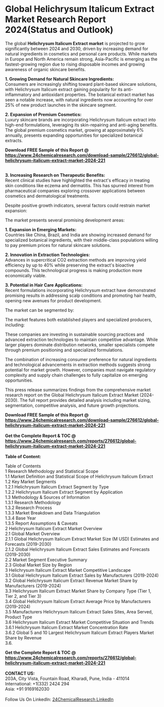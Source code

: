 <h1>Global Helichrysum Italicum Extract Market Research Report 2024(Status and Outlook)</h1><p>The global <strong>Helichrysum Italicum Extract market</strong> is projected to grow significantly between 2024 and 2030, driven by increasing demand for natural ingredients in cosmetics and personal care products. While markets in Europe and North America remain strong, Asia-Pacific is emerging as the fastest-growing region due to rising disposable incomes and growing awareness of organic skincare benefits.</p><p><strong>1. Growing Demand for Natural Skincare Ingredients:</strong><br>
Consumers are increasingly shifting toward plant-based skincare solutions, with Helichrysum Italicum extract gaining popularity for its anti-inflammatory and antioxidant properties. The botanical extract market has seen a notable increase, with natural ingredients now accounting for over 25% of new product launches in the skincare segment.</p><p><strong>2. Expansion of Premium Cosmetics:</strong><br>
Luxury skincare brands are incorporating Helichrysum Italicum extract into high-end formulations, leveraging its skin-repairing and anti-aging benefits. The global premium cosmetics market, growing at approximately 6% annually, presents expanding opportunities for specialized botanical extracts.</p><div><b>Download FREE Sample of this Report @ 
            <a href="https://www.24chemicalresearch.com/download-sample/276612/global-helichrysum-italicum-extract-market-2024-221">
            https://www.24chemicalresearch.com/download-sample/276612/global-helichrysum-italicum-extract-market-2024-221</a></b></div><br><p><strong>3. Increasing Research on Therapeutic Benefits:</strong><br>
Recent clinical studies have highlighted the extract's efficacy in treating skin conditions like eczema and dermatitis. This has spurred interest from pharmaceutical companies exploring crossover applications between cosmetics and dermatological treatments.</p><p>Despite positive growth indicators, several factors could restrain market expansion:</p><p>The market presents several promising development areas:</p><p><strong>1. Expansion in Emerging Markets:</strong><br>
Countries like China, Brazil, and India are showing increased demand for specialized botanical ingredients, with their middle-class populations willing to pay premium prices for natural skincare solutions.</p><p><strong>2. Innovation in Extraction Technologies:</strong><br>
Advances in supercritical CO2 extraction methods are improving yield efficiency by up to 40% while preserving the extract's bioactive compounds. This technological progress is making production more economically viable.</p><p><strong>3. Potential in Hair Care Applications:</strong><br>
Recent formulations incorporating Helichrysum extract have demonstrated promising results in addressing scalp conditions and promoting hair health, opening new avenues for product development.</p><p>The market can be segmented by:</p><p>The market features both established players and specialized producers, including:</p><p>These companies are investing in sustainable sourcing practices and advanced extraction technologies to maintain competitive advantage. While larger players dominate distribution networks, smaller specialists compete through premium positioning and specialized formulations.</p><p>The combination of increasing consumer preference for natural ingredients and technological advancements in extraction methods suggests strong potential for market growth. However, companies must navigate regulatory complexity and supply chain challenges to fully capitalize on emerging opportunities.</p><p>This press release summarizes findings from the comprehensive market research report on the Global Helichrysum Italicum Extract Market (2024-2030). The full report provides detailed analysis including market sizing, segmentation, competitive analysis, and future growth projections.</p><div><b>Download FREE Sample of this Report @ 
            <a href="https://www.24chemicalresearch.com/download-sample/276612/global-helichrysum-italicum-extract-market-2024-221">
            https://www.24chemicalresearch.com/download-sample/276612/global-helichrysum-italicum-extract-market-2024-221</a></b></div><br><div><b>Get the Complete Report & TOC @ 
            <a href="https://www.24chemicalresearch.com/reports/276612/global-helichrysum-italicum-extract-market-2024-221">
            https://www.24chemicalresearch.com/reports/276612/global-helichrysum-italicum-extract-market-2024-221</a></b></div><br>
            <b>Table of Content:</b><p>Table of Contents<br />
1 Research Methodology and Statistical Scope<br />
1.1 Market Definition and Statistical Scope of Helichrysum Italicum Extract<br />
1.2 Key Market Segments<br />
1.2.1 Helichrysum Italicum Extract Segment by Type<br />
1.2.2 Helichrysum Italicum Extract Segment by Application<br />
1.3 Methodology & Sources of Information<br />
1.3.1 Research Methodology<br />
1.3.2 Research Process<br />
1.3.3 Market Breakdown and Data Triangulation<br />
1.3.4 Base Year<br />
1.3.5 Report Assumptions & Caveats<br />
2 Helichrysum Italicum Extract Market Overview<br />
2.1 Global Market Overview<br />
2.1.1 Global Helichrysum Italicum Extract Market Size (M USD) Estimates and Forecasts (2019-2030)<br />
2.1.2 Global Helichrysum Italicum Extract Sales Estimates and Forecasts (2019-2030)<br />
2.2 Market Segment Executive Summary<br />
2.3 Global Market Size by Region<br />
3 Helichrysum Italicum Extract Market Competitive Landscape<br />
3.1 Global Helichrysum Italicum Extract Sales by Manufacturers (2019-2024)<br />
3.2 Global Helichrysum Italicum Extract Revenue Market Share by Manufacturers (2019-2024)<br />
3.3 Helichrysum Italicum Extract Market Share by Company Type (Tier 1, Tier 2, and Tier 3)<br />
3.4 Global Helichrysum Italicum Extract Average Price by Manufacturers (2019-2024)<br />
3.5 Manufacturers Helichrysum Italicum Extract Sales Sites, Area Served, Product Type<br />
3.6 Helichrysum Italicum Extract Market Competitive Situation and Trends<br />
3.6.1 Helichrysum Italicum Extract Market Concentration Rate<br />
3.6.2 Global 5 and 10 Largest Helichrysum Italicum Extract Players Market Share by Revenue<br />
3.6.</p><div><b>Get the Complete Report & TOC @ 
            <a href="https://www.24chemicalresearch.com/reports/276612/global-helichrysum-italicum-extract-market-2024-221">
            https://www.24chemicalresearch.com/reports/276612/global-helichrysum-italicum-extract-market-2024-221</a></b></div><br><b>CONTACT US:</b><br>
            203A, City Vista, Fountain Road, Kharadi, Pune, India - 411014<br>
            International: +1(332) 2424 294<br>
            Asia: +91 9169162030 <br><br>
            Follow Us On LinkedIn: <a href="https://www.linkedin.com/company/24chemicalresearch/">24ChemicalResearch LinkedIn</a>